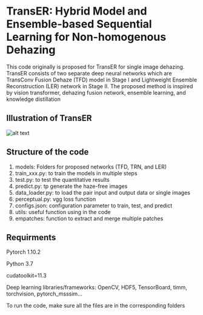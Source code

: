 # TransER: Hybrid Model and Ensemble-based Sequential Learning for Non-homogenous Dehazing #

This code originally is proposed for TransER for single image dehazing. TransER consists of two separate deep neural networks which are TransConv Fusion Dehaze (TFD) model in Stage I and Lightweight Ensemble Reconstruction (LER) network in Stage II. The proposed method is inspired by vision transformer, dehazing fusion network, ensemble learning, and knowledge distillation

## Illustration of TransER ##

![alt text](https://github.com/trungpsu1210/TransER/blob/main/Overal_architecture.png)

## Structure of the code ##

1. models: Folders for proposed networks (TFD, TRN, and LER)
2. train_xxx.py: to train the models in multiple steps
3. test.py: to test the quantitative results
4. predict.py: tp generate the haze-free images
5. data_loader.py: to load the pair input and output data or single images
6. perceptual.py: vgg loss function
7. configs.json: configuration parameter to train, test, and predict
8. utils: useful function using in the code
9. empatches: function to extract and merge multiple patches

## Requirments ##

Pytorch 1.10.2

Python 3.7

cudatoolkit=11.3

Deep learning libraries/frameworks: OpenCV, HDF5, TensorBoard, timm, torchvision, pytorch_msssim...

To run the code, make sure all the files are in the corresponding folders
